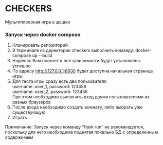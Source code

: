 # CHECKERS
Мультиплеерная игра в шашки


### Запуск через docker compose
1. Клонировать репозиторий
2. В терминале из директории checkers выполнить команду:
docker-compose up --build
3. Надеюсь Вам повезет и все зависимости будут установлены успешно
4. По адресу http://127.0.0.1:8000 будет доступна начальная страница игры
5. Для теста игры сразу есть два пользователя:\
username: user_1, password: 123456\
username: user_2, password: 123456\
При этом необходимо выполнить вход двумя пользователями из разных браузеров
6. После входа необходимо создать комнату, либо выбрать уже существующую
7. Играть


Примечание:
Запуск через команду "flask run" не рекомендуется, поскольку для него необходима поднятая локально БД с определенным содержимым
